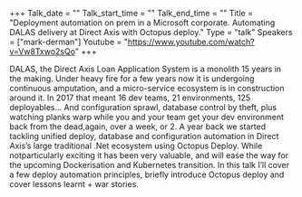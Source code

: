 +++
Talk_date = ""
Talk_start_time = ""
Talk_end_time = ""
Title = "Deployment automation on prem in a Microsoft corporate. Automating DALAS delivery at Direct Axis with Octopus deploy."
Type = "talk"
Speakers = ["mark-derman"]
Youtube = "https://www.youtube.com/watch?v=Vw8Txwo2sQo"
+++

DALAS, the Direct Axis Loan Application System is a monolith 15 years in the making. Under heavy fire for a few years now it is undergoing continuous amputation, and a micro-service ecosystem is in construction around it. In 2017 that meant 16 dev teams, 21 environments, 125 deployables... And configuration sprawl, database control by theft, plus watching planks warp while you and your team get your dev environment back from the dead,again, over a week, or 2. A year back we started tackling unified deploy, database and configuration automation in Direct Axis’s large traditional .Net ecosystem using Octopus Deploy. While notparticularly exciting it has been very valuable, and will ease the way for the upcoming Dockerisation and Kubernetes transition. In this talk I’ll cover a few deploy automation principles, briefly introduce Octopus deploy and cover lessons learnt + war stories.
